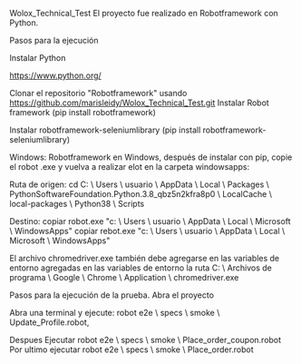 Wolox_Technical_Test  El  proyecto fue  realizado en Robotframework con Python. 

Pasos para la ejecución

Instalar Python

https://www.python.org/

Clonar el repositorio "Robotframework" usando
https://github.com/marisleidy/Wolox_Technical_Test.git
Instalar Robot framework (pip install robotframework)

Instalar robotframework-seleniumlibrary (pip install robotframework-seleniumlibrary)

Windows: Robotframework en Windows, después de instalar con pip, copie el robot .exe y vuelva a realizar elot en la carpeta windowsapps:

Ruta de origen: cd C: \ Users \ usuario \ AppData \ Local \ Packages \ PythonSoftwareFoundation.Python.3.8_qbz5n2kfra8p0 \ LocalCache \ local-packages \ Python38 \ Scripts

Destino: copiar robot.exe "c: \ Users \ usuario \ AppData \ Local \ Microsoft \ WindowsApps" copiar rebot.exe "c: \ Users \ usuario \ AppData \ Local \ Microsoft \ WindowsApps"

El archivo chromedriver.exe también debe agregarse en las variables de entorno agregadas en las variables de entorno la ruta C: \ Archivos de programa \ Google \ Chrome \ Application \ chromedriver.exe

Pasos para la ejecución de la prueba. Abra el proyecto

Abra una terminal y ejecute: robot e2e \ specs \ smoke \ Update_Profile.robot,

Despues Ejecutar robot e2e \ specs \ smoke \ Place_order_coupon.robot Por ultimo ejecutar robot e2e \ specs \ smoke \ Place_order.robot
